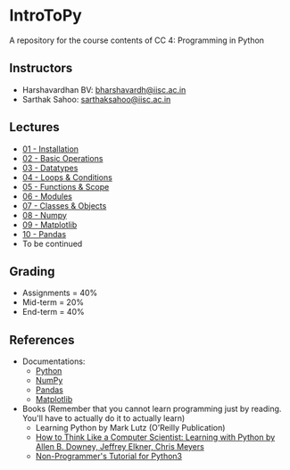 # IntroToPy
A repository for the course contents of CC 4: Programming in Python

## Instructors
- Harshavardhan BV: bharshavardh@iisc.ac.in
- Sarthak Sahoo: sarthaksahoo@iisc.ac.in

## Lectures
- [01 - Installation](./Lectures/01-Installation.md)
- [02 - Basic Operations](./Lectures/02-Basic-operations.ipynb)
- [03 - Datatypes](./Lectures/03-Datatypes.ipynb)
- [04 - Loops & Conditions](./Lectures/04-Loops-Conditions.ipynb)
- [05 - Functions & Scope](./Lectures/05-Functions-Scope.ipynb)
- [06 - Modules](./Lectures/06-Modules.ipynb)
- [07 - Classes & Objects](./Lectures/07-Classes.ipynb)
- [08 - Numpy](./Lectures/08-Numpy.ipynb)
- [09 - Matplotlib](./Lectures/09-Matplotlib.ipynb)
- [10 - Pandas](./Lectures/10-Pandas.ipynb)
- To be continued

## Grading
- Assignments = 40% 
- Mid-term = 20%
- End-term = 40%

## References
- Documentations:
	- [Python](https://docs.python.org/3/tutorial/index.html)
	- [NumPy](https://numpy.org/doc/stable/user/absolute_beginners.html)
	- [Pandas](https://pandas.pydata.org/docs/getting_started/index.html#getting-started)
	- [Matplotlib](https://matplotlib.org/stable/tutorials/introductory/quick_start.html)
- Books (Remember that you cannot learn programming just by reading. You'll have to actually do it to actually learn)
	- Learning Python by Mark Lutz (O’Reilly Publication)  
	- [How to Think Like a Computer Scientist: Learning with Python by Allen B. Downey, Jeffrey Elkner, Chris Meyers](https://openbookproject.net/thinkcs/python/english3e/)
	- [Non-Programmer's Tutorial for Python3](https://en.wikibooks.org/wiki/Non-Programmer%27s_Tutorial_for_Python_3)
